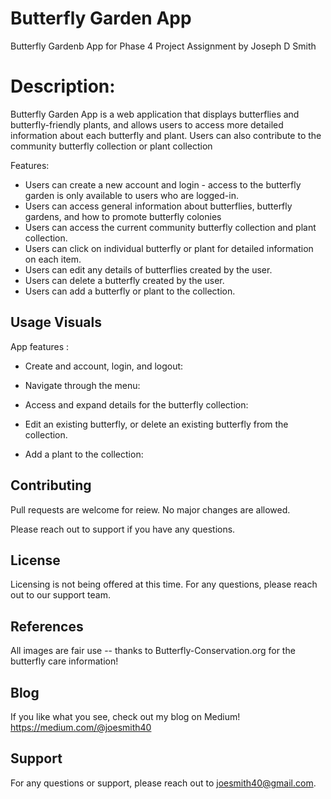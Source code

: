 # Butterfly Garden App

Butterfly Gardenb App for Phase 4 Project Assignment by Joseph D Smith 


# Description:  

Butterfly Garden App is a web application that displays butterflies and butterfly-friendly plants, and allows users to access more detailed information about each butterfly and plant. Users can also contribute to the community butterfly collection or plant collection  

Features: 

- Users can create a new account and login - access to the butterfly garden is only available to users who are logged-in. 
- Users can access general information about butterflies, butterfly gardens, and how to promote butterfly colonies 
- Users can access the current community butterfly collection and plant collection.   
- Users can click on individual butterfly or plant for detailed information on each item. 
- Users can edit any details of butterflies created by the user. 
- Users can delete a butterfly created by the user.
- Users can add a butterfly or plant to the collection.

## Usage Visuals

App features : 

- Create and account, login, and logout:


- Navigate through the menu:



- Access and expand details for the butterfly collection:  



- Edit an existing butterfly, or delete an existing butterfly from the collection.



- Add a plant to the collection:



## Contributing

Pull requests are welcome for reiew. 
No major changes are allowed. 

Please reach out to support if you have any questions. 

## License

Licensing is not being offered at this time. 
For any questions, please reach out to our support team. 

## References

All images are fair use -- thanks to Butterfly-Conservation.org for the butterfly care information! 

## Blog

If you like what you see, check out my blog on Medium! 
https://medium.com/@joesmith40

## Support

For any questions or support, please reach out to joesmith40@gmail.com.
